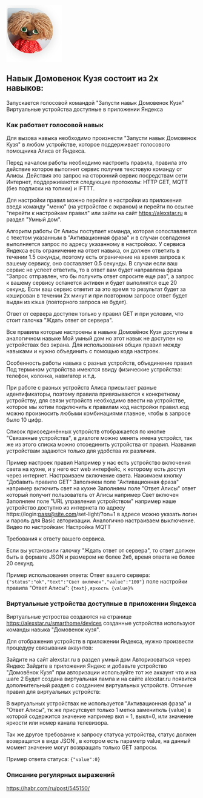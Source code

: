 ![Навык Домовенок Кузя](https://raw.githubusercontent.com/AlexSuperStar/domovenok-kuzya/main/images/kuzya.jpg)
## Навык Домовенок Кузя состоит из 2х навыков:
Запускается голосовой командой "Запусти навык Домовенок Кузя"
Виртуальные устройства доступные в приложении Яндекса
### Как работает голосовой навык
Для вызова навыка необходимо произнести "Запусти навык Домовенок Кузя" в любом устройстве, которое поддерживает голосового помощника Алиса от Яндекса.

Перед началом работы необходимо настроить правила, правила это действие которое выполнит сервис получив текстовую команду от Алисы. Действия это запрос на сторонний сервис посредствам сети Интернет, поддерживаются следующие протоколы: HTTP GET, MQTT (без подписки на топики) и IFTTT.

Для настройки правил можно перейти в настройки из приложения введя команду "меню" (на устройстве с экраном) и перейти по ссылке "перейти к настройкам правил" или зайти на сайт https://alexstar.ru в раздел "Умный дом".

Алгоритм работы
От Алисы поступает команда, которая сопоставляется с текстом указанным в "Активационная фраза" и в случаи совпадения выполняется запрос по адресу указанному в настройках. У сервиса Яндекса есть ограничение на ответ навыка, он должен ответить в течении 1.5 секунды, поэтому есть ограничение на время запроса к вашему сервису, оно составляет 0.5 секунды. В случаи если ваш сервис не успеет ответить, то в ответ вам будет направлена фраза "Запрос отправлен, что бы получить ответ спросите еще раз", а запрос к вашему сервису останется активен и будет выполнятся еще 20 секунд. Если ваш сервис ответит за это время то результат будет за кэширован в течении 2х минут и при повторном запросе ответ будет выдан из кэша (повторного запроса не будет).

Ответ от сервера доступен только у правил GET и при условии, что стоит галочка "Ждать ответ от сервера".

Все правила которые настроены в навыке Домовёнок Кузя доступны в аналогичном навыке Мой умный дом но этот навык не доступен на устройствах без экрана. Для использования общих правил между навыками и нужно объединить с помощью кода настроек.

Особенность работы навыка с разных устройств, объединение правил
Под термином устройства имеются ввиду физические устройства: телефон, колонка, навигатор и.т.д.

При работе с разных устройств Алиса присылает разные идентификаторы, поэтому правила привязываются к конкретному устройству, для связи устройств необходимо ввести на устройстве, которое мы хотим подключить к правилам код настройки правил.код можно произносить любыми комбинациями главное, чтобы в запросе было 10 цифр.

Список присоединённых устройств отображается по кнопке "Cвязанные устройства", в диалоге можно менять имена устройст, так же из этого списка можно отсоединить устройства от правил. Названия устройствам задаются только для удобства их различия.

Пример настроек правил
Например у нас есть устройство включения света на кухне, и у него ест web интерфейс, к которому есть доступ через интернет.
Настраиваем включение света.
Нажимаем кнопку "Добавить правило GET"
Заполняем поле "Активационная фраза" например включить свет на кухне
Заполняем поле "Ответ Алисы" ответ который получит пользователь от Алисы например Свет включен
Заполняем поле "URL управления устройством" например наше устройство доступно из интернета по адресу
https://login:pass@site.com/set-light/?on=1
в адресе можно указать логин и пароль для Basic авторизации.
Аналогично настраиваем выключение.
Видео по настройкам:
Настройка MQTT

Требования к ответу вашего сервиса.

Если вы установили галочку "Ждать ответ от сервера", то ответ должен быть в формате JSON и размером не более 2кб, время ответа не более 20 секунд.

Пример использования ответа:
Ответ вашего сервера:
`{"status":"ok","text":"Свет включен","value":"100"}`
поле настройки правила "Ответ Алисы":
`{text},яркость {value}%`

### Виртуальные устройства доступные в приложении Яндекса
Виртуальные устроства создаются на странице https://alexstar.ru/smarthome/devices созданные устройства используют команды навыка "Домовенок кузя".

Для отображения устройств в приложении Яндекса, нужно произвести процедуру связывания акаунтов:

Зайдите на сайт alexstar.ru в раздел умный дом
Авторизоваться через Яндекс
Зайдите в приложения Яндекс и добавьте устройство "Домовёнок Кузя" при авторизации используйте тот же аккаунт что и на шаге 2
Будет создана виртуальная лампа и на сайте alexstar.ru появится дополнительный раздел с созданием виртуальных устройств.
Отличие правил для виртуальных устройств:

В виртуальных устройствах не используется "Активационная фраза" и "Ответ Алисы", тк же присутсвует только 1 метка замениткль {value} в которой содержится значение например вкл = 1, выкл=0, или значение яркости или номер канала телевизора.

Так же другое требование к запросу статуса устройства, статус должен возвращатся в виде JSON , в котором есть параметр value, на данный момент значение могут возвращать только GET запросы.

Пример ответа статуса: `{"value":0}`
### Описание регулярных выражений
https://habr.com/ru/post/545150/

